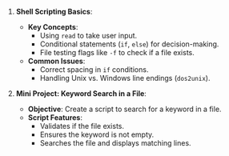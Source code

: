 1. **Shell Scripting Basics**:
   - **Key Concepts**:
     - Using `read` to take user input.
     - Conditional statements (`if`, `else`) for decision-making.
     - File testing flags like `-f` to check if a file exists.
   - **Common Issues**:
     - Correct spacing in `if` conditions.
     - Handling Unix vs. Windows line endings (`dos2unix`).

2. **Mini Project: Keyword Search in a File**:
   - **Objective**: Create a script to search for a keyword in a file.
   - **Script Features**:
     - Validates if the file exists.
     - Ensures the keyword is not empty.
     - Searches the file and displays matching lines.
